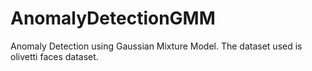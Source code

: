 # AnomalyDetectionGMM
Anomaly Detection using Gaussian Mixture Model. The dataset used is olivetti faces dataset.
